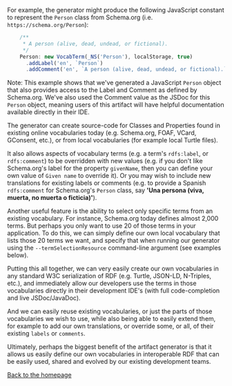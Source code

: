 For example, the generator might produce the following JavaScript constant to
represent the `Person` class from Schema.org (i.e. `https://schema.org/Person`):
```javascript
    /**
     * A person (alive, dead, undead, or fictional).
     */
    Person: new VocabTerm(_NS('Person'), localStorage, true)
      .addLabel('en', `Person`)
      .addComment('en', `A person (alive, dead, undead, or fictional).`),
```

Note: This example shows that we've generated a JavaScript `Person` object that
also provides access to the Label and Comment as defined by Schema.org. We've
also used the Comment value as the JSDoc for this `Person` object, meaning
users of this artifact will have helpful documentation available directly in
their IDE.    

The generator can create source-code for Classes and Properties found in
existing online vocabularies today (e.g. Schema.org, FOAF, VCard, GConsent,
etc.), or from local vocabularies (for example local Turtle files).

It also allows aspects of vocabulary terms (e.g. a term's `rdfs:label`, or 
`rdfs:comment`) to be overridden with new values (e.g. if you don't like
Schema.org's label for the property `givenName`, then you can define your own
value of `Given name` to override it). Or you may wish to include new
translations for existing labels or comments (e.g. to provide a Spanish
`rdfs:comment` for Schema.org's `Person` class, say **'Una persona (viva,
muerta, no muerta o ficticia)'**).

Another useful feature is the ability to select only specific terms from an
existing vocabulary. For instance, Schema.org today defines almost 2,000 terms.
But perhaps you only want to use 20 of those terms in your application. To do
this, we can simply define our own local vocabulary that lists those 20 terms
we want, and specify that when running our generator using the
`--termSelectionResource` command-line argument (see examples below).

Putting this all together, we can very easily create our own vocabularies in
any standard W3C serialization of RDF (e.g. Turtle, JSON-LD, N-Triples, etc.),
and immediately allow our developers use the terms in those vocabularies
directly in their development IDE's (with full code-completion and live
JSDoc/JavaDoc). 

And we can easily reuse existing vocabularies, or just the parts of those
vocabularies we wish to use, while also being able to easily extend them, for
example to add our own translations, or override some, or all, of their
existing `labels` or `comments`.

Ultimately, perhaps the biggest benefit of the artifact generator is that it
allows us easily define our own vocabularies in interoperable RDF that can be
easily used, shared and evolved by our existing development teams.

[Back to the homepage](../README.md)
